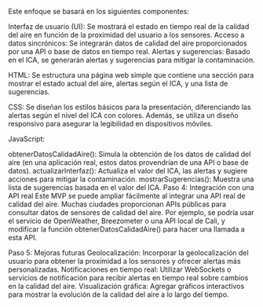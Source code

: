 Este enfoque se basará en los siguientes componentes:

Interfaz de usuario (UI): Se mostrará el estado en tiempo real de la calidad del aire en función de la proximidad del usuario a los sensores.
Acceso a datos sincrónicos: Se integrarán datos de calidad del aire proporcionados por una API o base de datos en tiempo real.
Alertas y sugerencias: Basado en el ICA, se generarán alertas y sugerencias para mitigar la contaminación.

HTML: Se estructura una página web simple que contiene una sección para mostrar el estado actual del aire, alertas según el ICA, y una lista de sugerencias.

CSS: Se diseñan los estilos básicos para la presentación, diferenciando las alertas según el nivel del ICA con colores. Además, se utiliza un diseño responsivo para asegurar la legibilidad en dispositivos móviles.

JavaScript:

obtenerDatosCalidadAire(): Simula la obtención de los datos de calidad del aire (en una aplicación real, estos datos provendrían de una API o base de datos).
actualizarInterfaz(): Actualiza el valor del ICA, las alertas y sugiere acciones para mitigar la contaminación.
mostrarSugerencias(): Muestra una lista de sugerencias basada en el valor del ICA.
Paso 4: Integración con una API real
Este MVP se puede ampliar fácilmente al integrar una API real de calidad del aire. Muchas ciudades proporcionan APIs públicas para consultar datos de sensores de calidad del aire. Por ejemplo, se podría usar el servicio de OpenWeather, Breezometer o una API local de Cali, y modificar la función obtenerDatosCalidadAire() para hacer una llamada a esta API.

Paso 5: Mejoras futuras
Geolocalización: Incorporar la geolocalización del usuario para obtener la proximidad a los sensores y ofrecer alertas más personalizadas.
Notificaciones en tiempo real: Utilizar WebSockets o servicios de notificación para recibir alertas en tiempo real sobre cambios en la calidad del aire.
Visualización gráfica: Agregar gráficos interactivos para mostrar la evolución de la calidad del aire a lo largo del tiempo.
